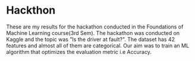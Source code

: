 # Hackthon
These are my results for the hackathon conducted in the Foundations of Machine Learning course(3rd Sem).
The hackathon was conducted on Kaggle and the topic was "Is the driver at fault?". The dataset has 42 features and almost all of them are categorical. Our aim was to train an ML algorithm that optimizes the evaluation metric i.e Accuracy.

